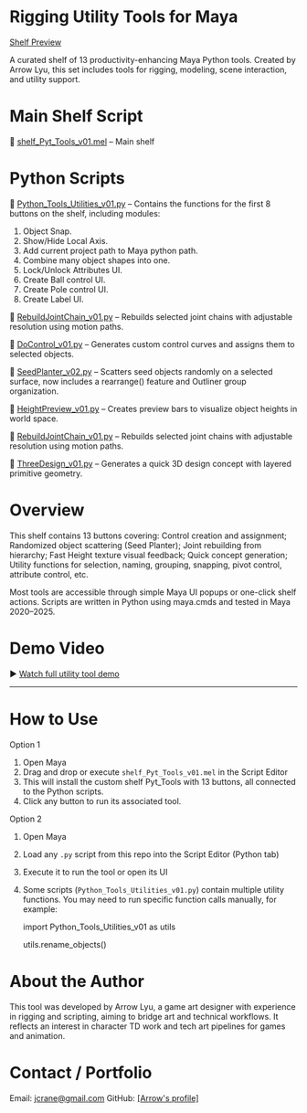 # Rigging Utility Tools for Maya
[Shelf Preview](./Preview.png)

A curated shelf of 13 productivity-enhancing Maya Python tools.
Created by Arrow Lyu, this set includes tools for rigging, modeling, scene interaction, and utility support.


# Main Shelf Script
📄 [shelf_Pyt_Tools_v01.mel](./shelf_Pyt_Tools_v01.mel) – Main shelf


# Python Scripts

📄 [Python_Tools_Utilities_v01.py](./Scripts/Python_Tools_Utilities_v01.py) – Contains the functions for the first 8 buttons on the shelf, including modules: 
1. Object Snap.
2. Show/Hide Local Axis.
3. Add current project path to Maya python path.
4. Combine many object shapes into one.
5. Lock/Unlock Attributes UI.
6. Create Ball control UI.
7. Create Pole control UI.
8. Create Label UI.

📄 [RebuildJointChain_v01.py](./Scripts/RebuildJointChain_v01.py) – Rebuilds selected joint chains with adjustable resolution using motion paths.

📄 [DoControl_v01.py](./Scripts/DoControl_v01.py) – Generates custom control curves and assigns them to selected objects.

📄 [SeedPlanter_v02.py](./Scripts/SeedPlanter_v02.py) – Scatters seed objects randomly on a selected surface, now includes a rearrange() feature and Outliner group organization.

📄 [HeightPreview_v01.py](./Scripts/HeightPreview_v01.py) – Creates preview bars to visualize object heights in world space.

📄 [RebuildJointChain_v01.py](./Scripts/RebuildJointChain_v01.py) – Rebuilds selected joint chains with adjustable resolution using motion paths.

📄 [ThreeDesign_v01.py](./Scripts/ThreeDesign_v01.py) – Generates a quick 3D design concept with layered primitive geometry.

# Overview

This shelf contains 13 buttons covering: Control creation and assignment; Randomized object scattering (Seed Planter); Joint rebuilding from hierarchy; Fast Height texture visual feedback; Quick concept generation; Utility functions for selection, naming, grouping, snapping, pivot control, attribute control, etc.

Most tools are accessible through simple Maya UI popups or one-click shelf actions. Scripts are written in Python using maya.cmds and tested in Maya 2020–2025.


# Demo Video

▶ [Watch full utility tool demo](<>)

---

# How to Use
Option 1
1. Open Maya
2. Drag and drop or execute `shelf_Pyt_Tools_v01.mel` in the Script Editor
3. This will install the custom shelf Pyt_Tools with 13 buttons, all connected to the Python scripts.
4. Click any button to run its associated tool.


Option 2
1. Open Maya
2. Load any `.py` script from this repo into the Script Editor (Python tab)
3. Execute it to run the tool or open its UI
4. Some scripts (`Python_Tools_Utilities_v01.py`) contain multiple utility functions. You may need to run specific function calls manually, for example:

    import Python_Tools_Utilities_v01 as utils
   
    utils.rename_objects()



# About the Author
This tool was developed by Arrow Lyu, a game art designer with experience in rigging and scripting, aiming to bridge art and technical workflows. It reflects an interest in character TD work and tech art pipelines for games and animation.

# Contact / Portfolio
Email: jcrane@gmail.com
GitHub: [[Arrow's profile]](https://github.com/ArrowAlrakis)
